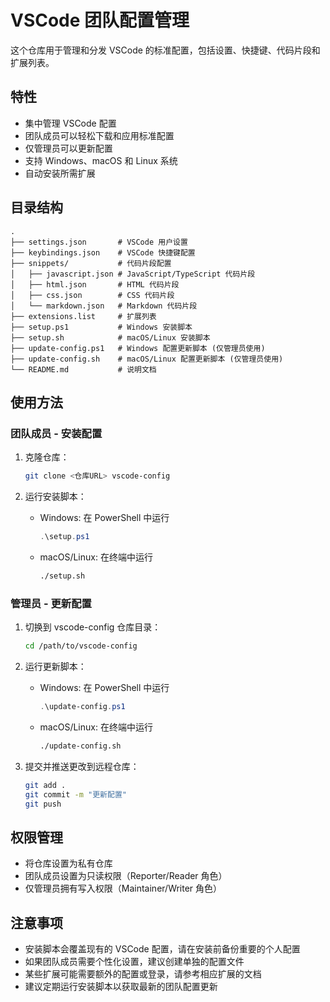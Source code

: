 # VSCode 团队配置管理

这个仓库用于管理和分发 VSCode 的标准配置，包括设置、快捷键、代码片段和扩展列表。

## 特性

- 集中管理 VSCode 配置
- 团队成员可以轻松下载和应用标准配置
- 仅管理员可以更新配置
- 支持 Windows、macOS 和 Linux 系统
- 自动安装所需扩展

## 目录结构

```
.
├── settings.json       # VSCode 用户设置
├── keybindings.json    # VSCode 快捷键配置
├── snippets/           # 代码片段配置
│   ├── javascript.json # JavaScript/TypeScript 代码片段
│   ├── html.json       # HTML 代码片段
│   ├── css.json        # CSS 代码片段
│   └── markdown.json   # Markdown 代码片段
├── extensions.list     # 扩展列表
├── setup.ps1           # Windows 安装脚本
├── setup.sh            # macOS/Linux 安装脚本
├── update-config.ps1   # Windows 配置更新脚本 (仅管理员使用)
├── update-config.sh    # macOS/Linux 配置更新脚本 (仅管理员使用)
└── README.md           # 说明文档
```

## 使用方法

### 团队成员 - 安装配置

1. 克隆仓库：

   ```bash
   git clone <仓库URL> vscode-config
   ```

2. 运行安装脚本：
   - Windows: 在 PowerShell 中运行
     ```powershell
     .\setup.ps1
     ```
   - macOS/Linux: 在终端中运行
     ```bash
     ./setup.sh
     ```

### 管理员 - 更新配置

1. 切换到 vscode-config 仓库目录：

   ```bash
   cd /path/to/vscode-config
   ```

2. 运行更新脚本：

   - Windows: 在 PowerShell 中运行
     ```powershell
     .\update-config.ps1
     ```
   - macOS/Linux: 在终端中运行
     ```bash
     ./update-config.sh
     ```

3. 提交并推送更改到远程仓库：
   ```bash
   git add .
   git commit -m "更新配置"
   git push
   ```

## 权限管理

- 将仓库设置为私有仓库
- 团队成员设置为只读权限（Reporter/Reader 角色）
- 仅管理员拥有写入权限（Maintainer/Writer 角色）

## 注意事项

- 安装脚本会覆盖现有的 VSCode 配置，请在安装前备份重要的个人配置
- 如果团队成员需要个性化设置，建议创建单独的配置文件
- 某些扩展可能需要额外的配置或登录，请参考相应扩展的文档
- 建议定期运行安装脚本以获取最新的团队配置更新


